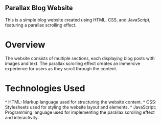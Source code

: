 ## Parallax Blog Website 
This is a simple blog website created using HTML, CSS, and JavaScript, featuring a parallax scrolling effect.

# Overview
The website consists of multiple sections, each displaying blog posts with images and text. The parallax scrolling effect creates an immersive experience for users as they scroll through the content.

# Technologies Used
^ HTML: Markup language used for structuring the website content.
^ CSS: Stylesheets used for styling the website layout and elements.
^ JavaScript: Programming language used for implementing the parallax scrolling effect and interactivity.
